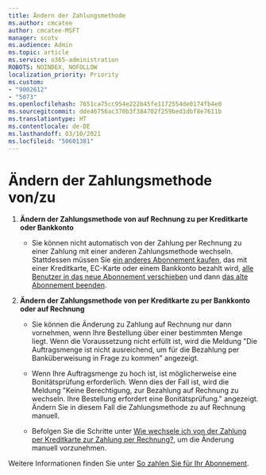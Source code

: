 ```yaml
---
title: Ändern der Zahlungsmethode
ms.author: cmcatee
author: cmcatee-MSFT
manager: scotv
ms.audience: Admin
ms.topic: article
ms.service: o365-administration
ROBOTS: NOINDEX, NOFOLLOW
localization_priority: Priority
ms.custom:
- "9002612"
- "5073"
ms.openlocfilehash: 7651ca75cc954e222b45fe1172554de0174fb4e0
ms.sourcegitcommit: dde46756ac370b3f384702f259bed1dbf8e7611b
ms.translationtype: HT
ms.contentlocale: de-DE
ms.lasthandoff: 03/10/2021
ms.locfileid: "50601381"
---
```

# <a name="change-payment-method-fromto"></a>Ändern der Zahlungsmethode von/zu

1. **Ändern der Zahlungsmethode von auf Rechnung zu per Kreditkarte oder Bankkonto**

    - Sie können nicht automatisch von der Zahlung per Rechnung zu einer Zahlung mit einer anderen Zahlungsmethode wechseln. Stattdessen müssen Sie [ein anderes Abonnement kaufen](https://docs.microsoft.com/microsoft-365/commerce/try-or-buy-microsoft-365#buy-a-different-subscription), das mit einer Kreditkarte, EC-Karte oder einem Bankkonto bezahlt wird, [alle Benutzer in das neue Abonnement verschieben](https://docs.microsoft.com/microsoft-365/commerce/subscriptions/move-users-different-subscription) und dann [das alte Abonnement beenden](https://docs.microsoft.com/microsoft-365/commerce/subscriptions/cancel-your-subscription).

2. **Ändern der Zahlungsmethode von per Kreditkarte zu per Bankkonto oder auf Rechnung**

    - Sie können die Änderung zu Zahlung auf Rechnung nur dann vornehmen, wenn Ihre Bestellung über einer bestimmten Menge liegt. Wenn die Voraussetzung nicht erfüllt ist, wird die Meldung "Die Auftragsmenge ist nicht ausreichend, um für die Bezahlung per Banküberweisung in Frage zu kommen" angezeigt.

    - Wenn Ihre Auftragsmenge zu hoch ist, ist möglicherweise eine Bonitätsprüfung erforderlich. Wenn dies der Fall ist, wird die Meldung "Keine Berechtigung, zur Bezahlung auf Rechnung zu wechseln. Ihre Bestellung erfordert eine Bonitätsprüfung." angezeigt. Ändern Sie in diesem Fall die Zahlungsmethode zu auf Rechnung manuell.

    - Befolgen Sie die Schritte unter [Wie wechsele ich von der Zahlung per Kreditkarte zur Zahlung per Rechnung?](how-do-i-change-from-credit-card-payments-to-invoice.md), um die Änderung manuell vorzunehmen.

Weitere Informationen finden Sie unter [So zahlen Sie für Ihr Abonnement](https://docs.microsoft.com/microsoft-365/commerce/billing-and-payments/pay-for-your-subscription).
